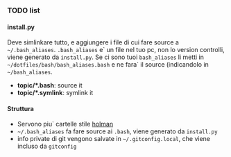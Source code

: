 ### TODO list
#### install.py
Deve simlinkare tutto, e aggiungere i file di cui fare source a `~/.bash_aliases`. `.bash_aliases` e\` un file nel tuo pc, non lo version controlli, viene generato da `install.py`. Se ci sono tuoi `bash_aliases` li metti in `~/dotfiles/bash/bash_aliases.bash` e ne fara\` il source (indicandolo in `~/bash_aliases`.
* **topic/\*.bash**: source it
* **topic/\*.symlink**: symlink it

#### Struttura
* Servono piu\` cartelle stile [holman](https://github.com/holman/dotfiles)
* `~/.bash_aliases` fa fare source ai `.bash`, viene generato da `install.py`
* info private di git vengono salvate in `~/.gitconfig.local`, che viene incluso da `gitconfig`
